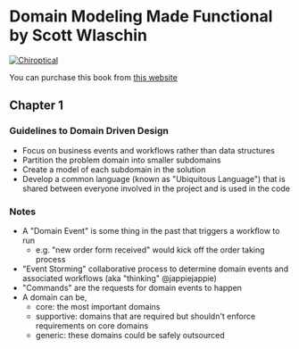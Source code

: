 # Domain Modeling Made Functional by Scott Wlaschin

[![Chiroptical](https://img.shields.io/badge/twitch.tv-chiroptical-purple?logo=twitch&style=for-the-badge)](https://twitch.tv/chiroptical)

You can purchase this book from [this website](https://pragprog.com/titles/swdddf/domain-modeling-made-functional)

## Chapter 1

### Guidelines to Domain Driven Design

- Focus on business events and workflows rather than data structures
- Partition the problem domain into smaller subdomains
- Create a model of each subdomain in the solution
- Develop a common language (known as "Ubiquitous Language") that is shared
  between everyone involved in the project and is used in the code

### Notes

- A "Domain Event" is some thing in the past that triggers a workflow to run
  - e.g. "new order form received" would kick off the order taking process
- "Event Storming" collaborative process to determine domain events and
  associated workflows (aka "thinking" @jappiejappie)
- "Commands" are the requests for domain events to happen
- A domain can be,
  - core: the most important domains
  - supportive: domains that are required but shouldn't enforce requirements on core domains
  - generic: these domains could be safely outsourced
